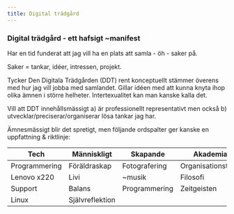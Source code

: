 ```yaml
---
title: Digital trädgård
---
```


### Digital trädgård - ett hafsigt ~manifest

Har en tid funderat att jag vill ha en plats att samla - öh - saker på.

Saker = tankar, idéer, intressen, projekt.

Tycker Den Digitala Trädgården (DDT) rent konceptuellt stämmer överens med hur jag vill jobba med samlandet.
Gillar idéen med att kunna knyta ihop olika ämnen i större helheter. Intertexualitet kan man kanske kalla det.

Vill att DDT innehållsmässigt a) är professionellt representativt men också b) utvecklar/preciserar/organiserar lösa tankar jag har.

Ämnesmässigt blir det spretigt, men följande ordspalter ger kanske en uppfattning & riktlinje:

| Tech          | Människligt     | Skapande      | Akademia           |
|---------------|-----------------|---------------|--------------------|
| Programmering | Föräldraskap    | Fotografering | Organisationsteori |
| Lenovo x220   | Livi            | ~musik        | Filosofi           |
| Support       | Balans          | Programmering | Zeitgeisten        |
| Linux         | Självreflektion |               |                    |